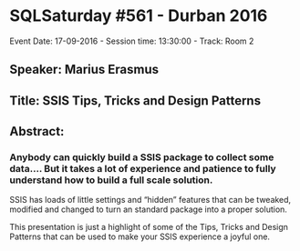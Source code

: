 # SQLSaturday #561 - Durban 2016
Event Date: 17-09-2016 - Session time: 13:30:00 - Track: Room 2
## Speaker: Marius Erasmus
## Title: SSIS Tips, Tricks and Design Patterns
## Abstract:
### Anybody can quickly build a SSIS package to collect some data…. But it takes a lot of experience and patience to fully understand how to build a full scale solution.

SSIS has loads of little settings and “hidden” features that can be tweaked, modified and changed to turn an standard package into a proper solution.

This presentation is just a highlight of some of the Tips, Tricks and Design Patterns that can be used to make your SSIS experience a joyful one.
